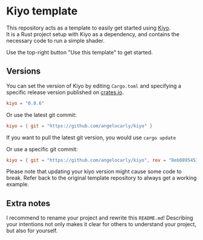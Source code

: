 # Kiyo template

This repository acts as a template to easily get started using [Kiyo](https://github.com/angelocarly/kiyo).  
It is a Rust project setup with Kiyo as a dependency, and contains the necessary code to run a simple shader.

Use the top-right button "Use this template" to get started.

## Versions
You can set the version of Kiyo by editing `Cargo.toml` and specifying a specific release version published on [crates.io](https://crates.io/crates/kiyo/).
```toml
kiyo = "0.0.6"
```

Or use the latest git commit:
```toml
kiyo = { git = "https://github.com/angelocarly/kiyo" }
```
If you want to pull the latest git version, you would use `cargo update`

Or use a specific git commit:
```toml
kiyo = { git = "https://github.com/angelocarly/kiyo", rev = "8eb08954530a9a947b644828062d7d03a10218b" }
```

Please note that updating your kiyo version might cause some code to break. Refer back to the original template repository to always get a working example.

## Extra notes
I recommend to rename your project and rewrite this `README.md`! Describing your intentions not only makes it clear for others to understand your project, but also for yourself. 
